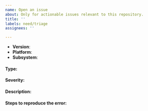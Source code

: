 ```yaml
---
name: Open an issue
about: Only for actionable issues relevant to this repository.
title: ''
labels: need/triage
assignees: ''

---
```

<!--
Thank you for reporting an issue.

This issue tracker is for bugs found within the JavaScript implementation of IPFS.

If you are asking a question about how to use IPFS, please ask on https://discuss.ipfs.io

Otherwise please fill in as much of the template below as possible.

Version: output of `jsipfs version --all` if using the CLI or `ipfs.version((err, version) => {})` if using the instance.

Platform: output of `uname -a` (UNIX), or version and 32 or 64-bit (Windows). If using in a Browser, please share the browser version as well.

Subsystem: if known, please specify affected core module name (e.g Bitswap, libp2p, etc).

If possible, please provide code that demonstrates the problem, keeping it as
simple and free of external dependencies as you are able.
-->

- **Version**:
- **Platform**:
- **Subsystem**:

<!-- Bug, Feature, Question, Enhancement, Etc -->
#### Type:

<!--
One of following:
  Critical - System crash, application panic.
  High - The main functionality of the application does not work, API breakage, repo format breakage, etc.
  Medium - A non-essential functionality does not work, performance issues, etc.
  Low - An optional functionality does not work.
  Very Low - Translation or documentation mistake. Something that won't give anyone a bad day.
-->
#### Severity:

#### Description:

#### Steps to reproduce the error:

<!--
This is for you! Please read, and then delete this text before posting it.
The js-ipfs issues are only for bug reports and directly actionable features.

Read https://github.com/ipfs/community/blob/master/CONTRIBUTING.md#reporting-issues if your issue doesn't fit either of those categories.
-->
